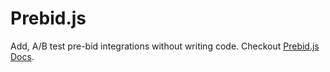 Prebid.js
========

Add, A/B test pre-bid integrations without writing code. Checkout [Prebid.js Docs](http://prebid.github.io/Prebid.js/index.html).

